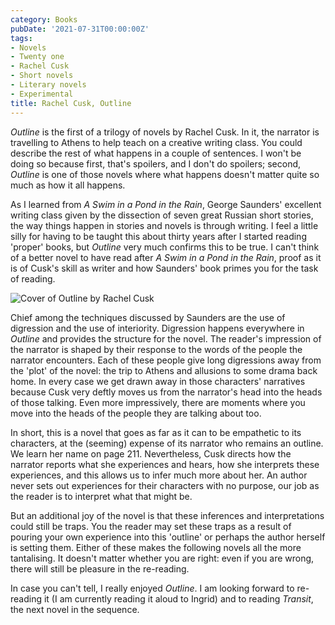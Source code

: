 ```yaml
---
category: Books
pubDate: '2021-07-31T00:00:00Z'
tags:
- Novels
- Twenty one
- Rachel Cusk
- Short novels
- Literary novels
- Experimental
title: Rachel Cusk, Outline
---
```

_Outline_ is the first of a trilogy of novels by Rachel Cusk. In it, the narrator is travelling to Athens to help teach on a creative writing class. You could describe the rest of what happens in a couple of sentences. I won't be doing so because first, that's spoilers, and I don't do spoilers; second, _Outline_ is one of those novels where what happens doesn't matter quite so much as how it all happens.

As I learned from _A Swim in a Pond in the Rain_, George Saunders' excellent writing class given by the dissection of seven great Russian short stories, the way things happen in stories and novels is through writing. I feel a little silly for having to be taught this about thirty years after I started reading 'proper' books, but _Outline_ very much confirms this to be true. I can't think of a better novel to have read after _A Swim in a Pond in the Rain_, proof as it is of Cusk's skill as writer and how Saunders' book primes you for the task of reading.

![Cover of Outline by Rachel Cusk](../../assets/images/other/cusk_outline_cover.jpg "Cover of Outline by Rachel Cusk")

Chief among the techniques discussed by Saunders are the use of digression and the use of interiority. Digression happens everywhere in _Outline_ and provides the structure for the novel. The reader's impression of the narrator is shaped by their response to the words of the people the narrator encounters. Each of these people give long digressions away from the 'plot' of the novel: the trip to Athens and allusions to some drama back home. In every case we get drawn away in those characters' narratives because Cusk very deftly moves us from the narrator's head into the heads of those talking. Even more impressively, there are moments where you move into the heads of the people they are talking about too.

In short, this is a novel that goes as far as it can to be empathetic to its characters, at the (seeming) expense of its narrator who remains an outline. We learn her name on page 211. Nevertheless, Cusk directs how the narrator reports what she experiences and hears, how she interprets these experiences, and this allows us to infer much more about her. An author never sets out experiences for their characters with no purpose, our job as the reader is to interpret what that might be. 

But an additional joy of the novel is that these inferences and interpretations could still be traps. You the reader may set these traps as a result of pouring your own experience into this 'outline' or perhaps the author herself is setting them. Either of these makes the following novels all the more tantalising. It doesn't matter whether you are right: even if you are wrong, there will still be pleasure in the re-reading.

In case you can't tell, I really enjoyed _Outline_. I am looking forward to re-reading it (I am currently reading it aloud to Ingrid) and to reading _Transit_, the next novel in the sequence.
